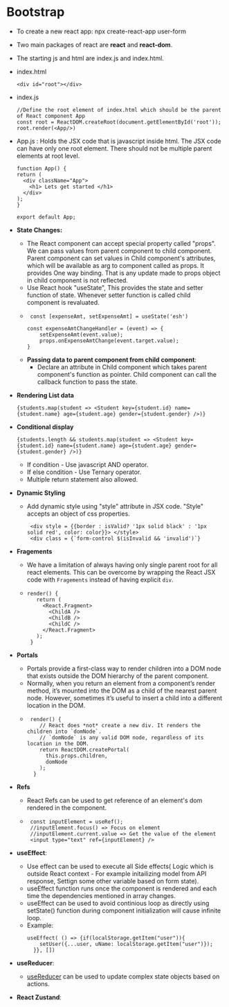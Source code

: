 # Bootstrap
- To create a new react app: npx create-react-app user-form
- Two main packages of react are **react** and **react-dom**.
- The starting js and html are index.js and index.html.
- index.html
  ```
  <div id="root"></div>
  ```
- index.js
  ```
  //Define the root element of index.html which should be the parent of React component App
  const root = ReactDOM.createRoot(document.getElementById('root'));
  root.render(<App/>)
  ```
- App.js : Holds the JSX code that is javascript inside html. The JSX code can have only one root element. There should not be multiple parent elements at root level.
  ```
  function App() {
  return (
    <div className="App">
      <h1> Lets get started </h1>
    </div>
  );
  }

  export default App;
  ```
  
- **State Changes:**
  - The React component can accept special property called "props". We can pass values from parent component to child component. Parent component can set values in Child component's attributes, which will be available as arg to component called as props. It provides One way binding. That is any update made to props object in child component is not reflected.
  - Use React hook "useState", This provides the state and setter function of state. Whenever setter function is called child component is revaluated.
  - ```
     const [expenseAmt, setExpenseAmt] = useState('esh')

    const expenseAmtChangeHandler = (event) => {
        setExpenseAmt(event.value);
        props.onExpenseAmtChange(event.target.value);
    }
    ```
  - **Passing data to parent component from child component**:   
    - Declare an attribute in Child component which takes parent component's function as pointer. Child component can call the callback function to pass the state.


- **Rendering List data** 
   ```
   {students.map(student => <Student key={student.id} name={student.name} age={student.age} gender={student.gender} />)}
   ```
- **Conditional display**
  ```
  {students.length && students.map(student => <Student key={student.id} name={student.name} age={student.age} gender={student.gender} />)}
  ```
  - If condition - Use javascript AND operator.
  - If else condition - Use Ternary operator.
  - Multiple return statement also allowed.

- **Dynamic Styling**
  - Add dynamic style using "style" attribute in JSX code. "Style" accepts an object of css properties.
    ```
     <div style = {{border : isValid? '1px solid black' : '1px solid red', color: color}}> </style>
     <div class = {`form-control $(isInvalid && 'invalid')`}
    ``` 
- **Fragements**
  -  We have a limitation of always having only single parent root for all react elements.  This can be overcome by wrapping the React JSX code with  `Fragements` instead of having explicit `div`.
  -  ```
     render() {
        return (
          <React.Fragment>
            <ChildA />
            <ChildB />
            <ChildC />
          </React.Fragment>
        );
      }
     ```
- **Portals** 
  - Portals provide a first-class way to render children into a DOM node that exists outside the DOM hierarchy of the parent component.
  - Normally, when you return an element from a component’s render method, it’s mounted into the DOM as a child of the nearest parent node. However, sometimes it’s useful to insert a child into a different location in the DOM.    
  - ```
     render() {
        // React does *not* create a new div. It renders the children into `domNode`.
        // `domNode` is any valid DOM node, regardless of its location in the DOM.
        return ReactDOM.createPortal(
          this.props.children,
          domNode
        );
      }
    ```
- **Refs**
  - React Refs can be used to get reference of an element's dom rendered in the component.
  - ```
     const inputElement = useRef();
     //inputElement.focus() => Focus on element
     //inputElement.current.value => Get the value of the element
     <input type="text" ref={inputElement} />
    ```  
- **useEffect**:
   - Use effect can be used to execute all Side effects( Logic which is outside React context - For example initailizing model from API response, Settign some other variable based on form state).
   - useEffect function runs once the component is rendered and each time the dependencies mentioned in array changes.
   - useEffect can be used to avoid continious loop as directly using setState() function during component initialization will cause infinite loop.
   - Example:
      ```
     useEffect( () => {if(localStorage.getItem("user")){
          setUser({...user, uName: localStorage.getItem("user")});
        }}, [])
      ```
- **useReducer**:
  - [useReducer](https://dmitripavlutin.com/react-usereducer/) can be used to update complex state objects based on actions.
  
- **React Zustand**:
      
    
     
    

  
  
  

